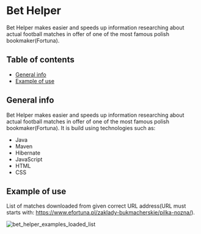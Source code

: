 # Bet Helper
Bet Helper makes easier and speeds up information researching about actual football matches in offer of one of the most famous polish bookmaker(Fortuna).

## Table of contents
* [General info](#general-info)
* [Example of use](#example-of-use)

## General info
Bet Helper makes easier and speeds up information researching about actual football matches in offer of one of the most famous polish bookmaker(Fortuna).
It is build using technologies such as: 
* Java
* Maven
* Hibernate
* JavaScript
* HTML
* CSS

## Example of use
List of matches downloaded from given correct URL address(URL must starts with: https://www.efortuna.pl/zaklady-bukmacherskie/pilka-nozna/).

![bet_helper_examples_loaded_list](https://user-images.githubusercontent.com/72096306/136183612-c55749ea-f1f6-4462-b99e-670969108731.png)

